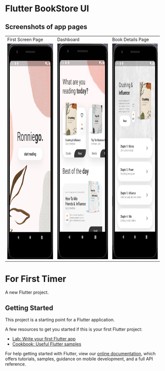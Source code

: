 
# Flutter BookStore UI
## Screenshots of app pages

<table>
  <tr>
    <td>First Screen Page</td>
     <td>Dashboard</td>
     <td>Book Details Page</td>
  </tr>
  <tr>
    <td><img src="Screenshots/First_page.png" wieght="1000" height="700"></td>
    <td><img src="Screenshots/Dashboard.png" wieght="1000" height="700"></td>
    <td><img src="Screenshots/Detail_page.png" wieght="1000" height="700"></td>
 </table>


# For First Timer

A new Flutter project.

## Getting Started

This project is a starting point for a Flutter application.

A few resources to get you started if this is your first Flutter project:

- [Lab: Write your first Flutter app](https://flutter.dev/docs/get-started/codelab)
- [Cookbook: Useful Flutter samples](https://flutter.dev/docs/cookbook)

For help getting started with Flutter, view our
[online documentation](https://flutter.dev/docs), which offers tutorials,
samples, guidance on mobile development, and a full API reference.



